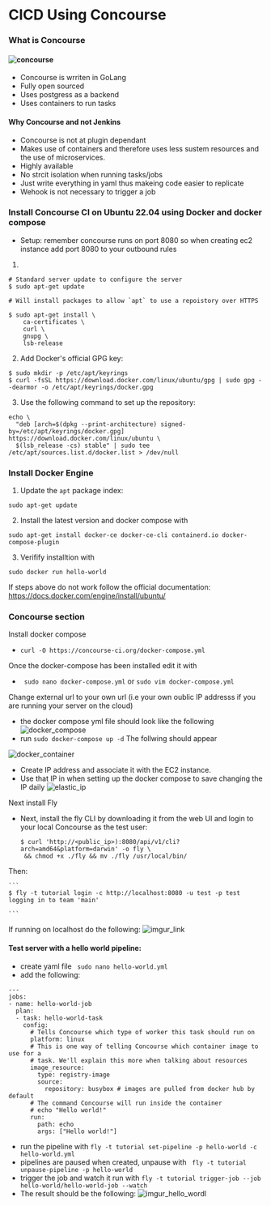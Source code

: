 # CICD Using Concourse 

### What is Concourse  
#### ![concourse](https://miro.medium.com/max/1024/0*3LcW1HHfWBzDUy7S.png) 
- Concourse is wrriten in GoLang
- Fully open sourced
- Uses postgress as a backend 
- Uses containers to run tasks 
#### Why Concourse and not Jenkins
- Concourse is not at plugin dependant
- Makes use of containers and therefore uses less sustem resources and the use of microservices.
- Highly available
- No strcit isolation when running tasks/jobs
- Just write everything in yaml thus makeing code easier to replicate 
-  Wehook is not necessary to trigger a job
### Install Concourse CI on Ubuntu 22.04 using Docker and docker compose


- Setup: remember concourse runs on port 8080 so when creating ec2 instance add port 8080 to your outbound rules
1)
``` 
# Standard server update to configure the server 
$ sudo apt-get update

# Will install packages to allow `apt` to use a repoistory over HTTPS

$ sudo apt-get install \
    ca-certificates \
    curl \
    gnupg \
    lsb-release
```
2) Add Docker's official GPG key:
   
``` 
$ sudo mkdir -p /etc/apt/keyrings
$ curl -fsSL https://download.docker.com/linux/ubuntu/gpg | sudo gpg --dearmor -o /etc/apt/keyrings/docker.gpg
```

3. Use the following command to set up the repository:

```
echo \
  "deb [arch=$(dpkg --print-architecture) signed-by=/etc/apt/keyrings/docker.gpg] https://download.docker.com/linux/ubuntu \
  $(lsb_release -cs) stable" | sudo tee /etc/apt/sources.list.d/docker.list > /dev/null
```
### Install Docker Engine
1. Update the `apt` package index:
``` 
sudo apt-get update 
```
2. Install the latest version and docker compose with

```
sudo apt-get install docker-ce docker-ce-cli containerd.io docker-compose-plugin 
```
3. Verifify installtion with
```
sudo docker run hello-world
```
If steps above do not work follow the official documentation:
https://docs.docker.com/engine/install/ubuntu/


### Concourse section
Install docker compose
- `curl -O https://concourse-ci.org/docker-compose.yml`

Once the docker-compose has been installed edit it with 
- ` sudo nano docker-compose.yml`
or `sudo vim docker-compose.yml`

Change external url to your own url 
(i.e your own oublic IP addresss if you are running your server on the cloud)
- the docker compose yml file should look like the following
![docker_compose](https://i.imgur.com/ktxVdwo.jpg)
- run `sudo docker-compose up -d`
The follwing should appear 

![docker_container](https://i.imgur.com/xZVtRcf.png)

- Create IP address and associate it with the EC2 instance.
- Use that IP in when setting up the docker compose to save changing the IP daily
![elastic_ip](https://i.imgur.com/c7IWUI1.png)


Next install Fly
- Next, install the fly CLI by downloading it from the web UI and login to your local Concourse as the test user:
   ```
   $ curl 'http://<public_ip>):8080/api/v1/cli?arch=amd64&platform=darwin' -o fly \
    && chmod +x ./fly && mv ./fly /usr/local/bin/ 
    ```
Then:

    ``` 
    $ fly -t tutorial login -c http://localhost:8080 -u test -p test
    logging in to team 'main' 

    ```

If running on localhost do the following:
![imgur_link](https://i.imgur.com/YnhY1ma.png)


#### Test server with a hello world pipeline:
- create yaml file ` sudo nano hello-world.yml` 
- add the following:
```
---
jobs:
- name: hello-world-job
  plan:
  - task: hello-world-task
    config:
      # Tells Concourse which type of worker this task should run on
      platform: linux
      # This is one way of telling Concourse which container image to use for a
      # task. We'll explain this more when talking about resources
      image_resource:
        type: registry-image
        source:
          repository: busybox # images are pulled from docker hub by default
      # The command Concourse will run inside the container
      # echo "Hello world!"
      run:
        path: echo
        args: ["Hello world!"]
```

- run the pipeline with `fly -t tutorial set-pipeline -p hello-world -c hello-world.yml`
- pipelines are paused when created, unpause with ` fly -t tutorial unpause-pipeline -p hello-world`
- trigger the job and watch it run with `fly -t tutorial trigger-job --job hello-world/hello-world-job --watch`
- The result should be the following:
![imgur_hello_wordl](https://imgur.com/cb9ROqJ.png)


